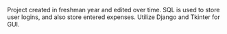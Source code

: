 Project created in freshman year and edited over time.
SQL is used to store user logins, and also store entered expenses. 
Utilize Django and Tkinter for GUI.
